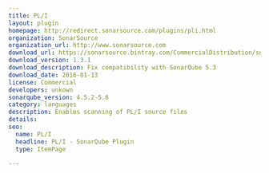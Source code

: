 ```yaml
---
title: PL/I
layout: plugin
homepage: http://redirect.sonarsource.com/plugins/pli.html
organization: SonarSource
organization_url: http://www.sonarsource.com
download_url: https://sonarsource.bintray.com/CommercialDistribution/sonar-pli-plugin/sonar-pli-plugin-1.3.1.jar
download_version: 1.3.1
download_description: Fix compatibility with SonarQube 5.3
download_date: 2016-01-13
license: Commercial
developers: unkown
sonarqube_version: 4.5.2-5.6
category: languages
description: Enables scanning of PL/I source files
details: 
seo: 
  name: PL/I
  headline: PL/I - SonarQube Plugin
  type: ItemPage

---
```

